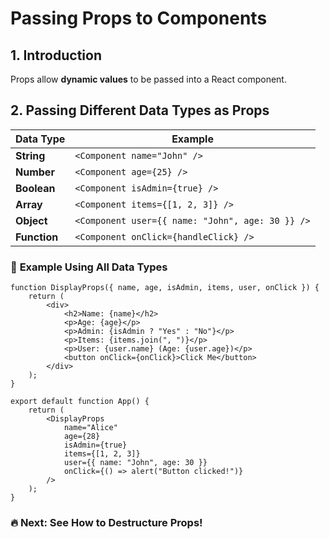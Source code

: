 # Passing Props to Components

## 1. Introduction
Props allow **dynamic values** to be passed into a React component.

## 2. Passing Different Data Types as Props

| Data Type | Example |
|-----------|---------|
| **String** | `<Component name="John" />` |
| **Number** | `<Component age={25} />` |
| **Boolean** | `<Component isAdmin={true} />` |
| **Array** | `<Component items={[1, 2, 3]} />` |
| **Object** | `<Component user={{ name: "John", age: 30 }} />` |
| **Function** | `<Component onClick={handleClick} />` |

### 📌 **Example Using All Data Types**
```tsx
function DisplayProps({ name, age, isAdmin, items, user, onClick }) {
    return (
        <div>
            <h2>Name: {name}</h2>
            <p>Age: {age}</p>
            <p>Admin: {isAdmin ? "Yes" : "No"}</p>
            <p>Items: {items.join(", ")}</p>
            <p>User: {user.name} (Age: {user.age})</p>
            <button onClick={onClick}>Click Me</button>
        </div>
    );
}

export default function App() {
    return (
        <DisplayProps 
            name="Alice" 
            age={28} 
            isAdmin={true} 
            items={[1, 2, 3]} 
            user={{ name: "John", age: 30 }} 
            onClick={() => alert("Button clicked!")}
        />
    );
}
```

### 🔥 **Next: See How to Destructure Props!**
